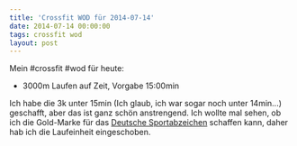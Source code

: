 ```yaml
---
title: 'Crossfit WOD für 2014-07-14'
date: 2014-07-14 00:00:00 
tags: crossfit wod
layout: post
---
```

Mein #crossfit #wod für heute:

* 3000m Laufen auf Zeit, Vorgabe 15:00min

Ich habe die 3k unter 15min (Ich glaub, ich war sogar noch unter 14min...) geschafft, aber das ist ganz schön anstrengend. Ich wollte mal sehen, ob ich die Gold-Marke für das [Deutsche Sportabzeichen][0] schaffen kann, daher hab ich die Laufeinheit eingeschoben.

[0]: https://de.wikipedia.org/wiki/Deutsches_Sportabzeichen

